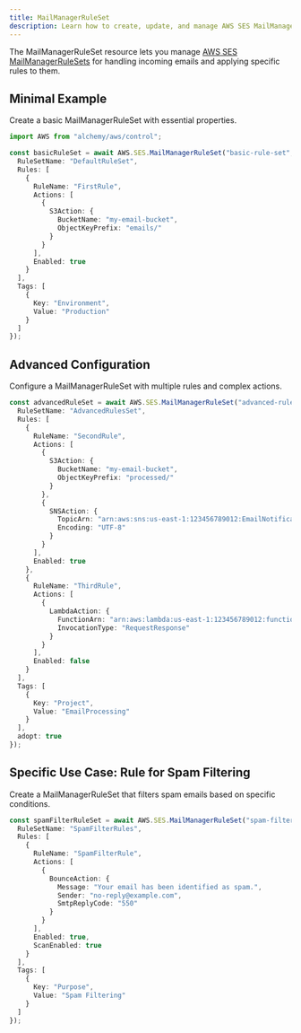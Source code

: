 ```yaml
---
title: MailManagerRuleSet
description: Learn how to create, update, and manage AWS SES MailManagerRuleSets using Alchemy Cloud Control.
---
```


The MailManagerRuleSet resource lets you manage [AWS SES MailManagerRuleSets](https://docs.aws.amazon.com/ses/latest/userguide/) for handling incoming emails and applying specific rules to them.

## Minimal Example

Create a basic MailManagerRuleSet with essential properties.

```ts
import AWS from "alchemy/aws/control";

const basicRuleSet = await AWS.SES.MailManagerRuleSet("basic-rule-set", {
  RuleSetName: "DefaultRuleSet",
  Rules: [
    {
      RuleName: "FirstRule",
      Actions: [
        {
          S3Action: {
            BucketName: "my-email-bucket",
            ObjectKeyPrefix: "emails/"
          }
        }
      ],
      Enabled: true
    }
  ],
  Tags: [
    {
      Key: "Environment",
      Value: "Production"
    }
  ]
});
```

## Advanced Configuration

Configure a MailManagerRuleSet with multiple rules and complex actions.

```ts
const advancedRuleSet = await AWS.SES.MailManagerRuleSet("advanced-rule-set", {
  RuleSetName: "AdvancedRulesSet",
  Rules: [
    {
      RuleName: "SecondRule",
      Actions: [
        {
          S3Action: {
            BucketName: "my-email-bucket",
            ObjectKeyPrefix: "processed/"
          }
        },
        {
          SNSAction: {
            TopicArn: "arn:aws:sns:us-east-1:123456789012:EmailNotifications",
            Encoding: "UTF-8"
          }
        }
      ],
      Enabled: true
    },
    {
      RuleName: "ThirdRule",
      Actions: [
        {
          LambdaAction: {
            FunctionArn: "arn:aws:lambda:us-east-1:123456789012:function:ProcessEmail",
            InvocationType: "RequestResponse"
          }
        }
      ],
      Enabled: false
    }
  ],
  Tags: [
    {
      Key: "Project",
      Value: "EmailProcessing"
    }
  ],
  adopt: true
});
```

## Specific Use Case: Rule for Spam Filtering

Create a MailManagerRuleSet that filters spam emails based on specific conditions.

```ts
const spamFilterRuleSet = await AWS.SES.MailManagerRuleSet("spam-filter-rule-set", {
  RuleSetName: "SpamFilterRules",
  Rules: [
    {
      RuleName: "SpamFilterRule",
      Actions: [
        {
          BounceAction: {
            Message: "Your email has been identified as spam.",
            Sender: "no-reply@example.com",
            SmtpReplyCode: "550"
          }
        }
      ],
      Enabled: true,
      ScanEnabled: true
    }
  ],
  Tags: [
    {
      Key: "Purpose",
      Value: "Spam Filtering"
    }
  ]
});
```